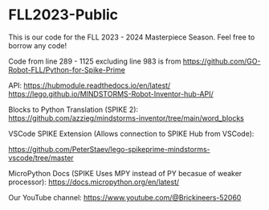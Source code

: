 # FLL2023-Public
This is our code for the FLL 2023 - 2024 Masterpiece Season. Feel free to borrow any code! 


Code from line 289 - 1125 excluding line 983 is from https://github.com/GO-Robot-FLL/Python-for-Spike-Prime

API:
https://hubmodule.readthedocs.io/en/latest/
https://lego.github.io/MINDSTORMS-Robot-Inventor-hub-API/

Blocks to Python Translation (SPIKE 2):
https://github.com/azzieg/mindstorms-inventor/tree/main/word_blocks

VSCode SPIKE Extension (Allows connection to SPIKE Hub from VSCode):

https://github.com/PeterStaev/lego-spikeprime-mindstorms-vscode/tree/master

MicroPython Docs (SPIKE Uses MPY instead of PY becasue of weaker processor):
https://docs.micropython.org/en/latest/
  
Our YouTube channel: https://www.youtube.com/@Brickineers-52060
